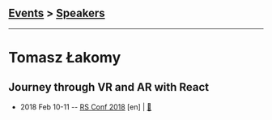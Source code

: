 ## [Events](../README.md) > [Speakers](../speakers.md)
---

# Tomasz Łakomy

## Journey through VR and AR with React
- 2018 Feb 10-11 -- [RS Conf 2018](https://youtu.be/2G6Eo6Z9n9I) [en] | [:notebook:](https://tlakomy.github.io/react-vr-ar/#/)  
